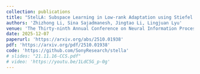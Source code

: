 ```yaml
---
collection: publications
title: "StelLA: Subspace Learning in Low-rank Adaptation using Stiefel Manifold"
authors: 'Zhizhong Li, Sina Sajadmanesh, Jingtao Li, Lingjuan Lyu'
venue: 'The Thirty-ninth Annual Conference on Neural Information Processing Systems (NeurIPS)'
date: 2025-12-07
paperurl: 'https://arxiv.org/abs/2510.01938'
pdf: 'https://arxiv.org/pdf/2510.01938'
code: 'https://github.com/SonyResearch/stella'
# slides: "21.11.16-CCS.pdf"
# video: 'https://youtu.be/1LdC5G_p-0g'
---
```

